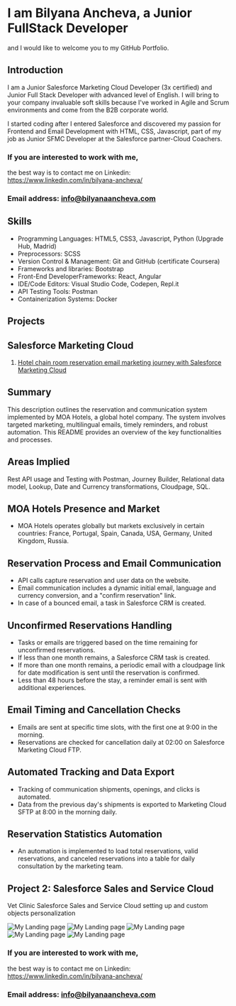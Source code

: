 # I am Bilyana Ancheva, a Junior FullStack Developer 
and I would like to welcome you to my GitHub Portfolio.

## Introduction

I am a Junior Salesforce Marketing Cloud Developer (3x certified) 
and Junior Full Stack Developer with advanced level of English.
I will bring to your company invaluable soft skills because I've worked in Agile and Scrum environments and come from the B2B corporate world.

I started coding after I entered Salesforce and discovered my passion for Frontend and Email Development with HTML, CSS, Javascript,
part of my job as Junior SFMC Developer at the Salesforce partner-Cloud Coachers.

### If you are interested to work with me, 
the best way is to contact me on Linkedin: https://www.linkedin.com/in/bilyana-ancheva/

### Email address: info@bilyanaancheva.com

## Skills
- Programming Languages: HTML5, CSS3, Javascript, Python (Upgrade Hub, Madrid)
- Preprocessors: SCSS
- Version Control & Management: Git and GitHub (certificate Coursera)
- Frameworks and libraries: Bootstrap
- Front-End DeveloperFrameworks: React, Angular
- IDE/Code Editors: Visual Studio Code, Codepen, Repl.it
- API Testing Tools: Postman
- Containerization Systems: Docker

## Projects
## Salesforce Marketing Cloud
1. [Hotel chain room reservation email marketing journey with Salesforce Marketing Cloud ](https://docs.google.com/document/d/1HgVFumFAqz3yVIDk9XMr3QdJu9MnMYAW87Um05sJoXw/edit?usp=sharing)
## Summary
This description outlines the reservation and communication system implemented by MOA Hotels, a global hotel company. The system involves targeted marketing, multilingual emails, timely reminders, and robust automation. This README provides an overview of the key functionalities and processes.

## Areas Implied
Rest API usage and Testing with Postman, Journey Builder, Relational data model, Lookup, Date and Currency transformations, Cloudpage, SQL.

## MOA Hotels Presence and Market
- MOA Hotels operates globally but markets exclusively in certain countries: France, Portugal, Spain, Canada, USA, Germany, United Kingdom, Russia.

## Reservation Process and Email Communication
- API calls capture reservation and user data on the website.
- Email communication includes a dynamic initial email, language and currency conversion, and a "confirm reservation" link.
- In case of a bounced email, a task in Salesforce CRM is created.

## Unconfirmed Reservations Handling
- Tasks or emails are triggered based on the time remaining for unconfirmed reservations.
- If less than one month remains, a Salesforce CRM task is created.
- If more than one month remains, a periodic email with a cloudpage link for date modification is sent until the reservation is confirmed.
- Less than 48 hours before the stay, a reminder email is sent with additional experiences.

## Email Timing and Cancellation Checks
- Emails are sent at specific time slots, with the first one at 9:00 in the morning.
- Reservations are checked for cancellation daily at 02:00 on Salesforce Marketing Cloud FTP.

## Automated Tracking and Data Export
- Tracking of communication shipments, openings, and clicks is automated.
- Data from the previous day's shipments is exported to Marketing Cloud SFTP at 8:00 in the morning daily.

## Reservation Statistics Automation
- An automation is implemented to load total reservations, valid reservations, and canceled reservations into a table for daily consultation by the marketing team.


## Project 2: Salesforce Sales and Service Cloud
Vet Clinic Salesforce Sales and Service Cloud setting up and custom objects personalization
   
![My Landing page](Assets/My-Landing-screenshot1.PNG)
![My Landing page](Assets/My-Landing-screenshot2.PNG)
![My Landing page](Assets/My-Landing-screenshot3.PNG)
![My Landing page](Assets/My-Landing-screenshot4.PNG)
![My Landing page](Assets/My-Landing-screenshot5.PNG)

### If you are interested to work with me, 
the best way is to contact me on Linkedin: https://www.linkedin.com/in/bilyana-ancheva/

### Email address: info@bilyanaancheva.com


